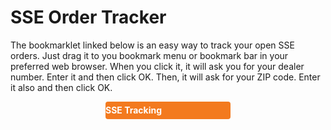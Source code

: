 # SSE Order Tracker

The bookmarklet linked below is an easy way to track your open SSE orders. Just drag it to you bookmark menu or bookmark bar in your preferred web browser. When you click it, it will ask you for your dealer number. Enter it and then click OK. Then, it will ask for your ZIP code. Enter it also and then click OK.

<style>
	.bookmarklet {
		display: block;
		width: 200px;
		line-height: 2em;
		font-weight: bold;
		background: rgb(243, 122, 31);
		border-radius: 4px;
		color: #ffffff;
		text-decoration: none;
		margin-left: auto;
		margin-right: auto;
	}
</style>

<a class="bookmarklet" href="javascript:(function(){var jsCode=document.createElement('script');jsCode.setAttribute('src','https://rawgit.com/ccgthree/SSEOrderCheck/master/SSEOrderCheckLinkTest.js');document.body.appendChild(jsCode);setTimeout(function(){doStuff();},500)})();">SSE Tracking</a>
